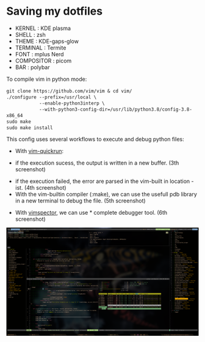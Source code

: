 # Saving my dotfiles

* KERNEL : KDE plasma
* SHELL : zsh
* THEME : KDE-gaps-glow
* TERMINAL : Termite
* FONT : mplus Nerd
* COMPOSITOR : picom
* BAR : polybar

To compile vim in python mode:
```
git clone https://github.com/vim/vim & cd vim/
./configure --prefix=/usr/local \
            --enable-python3interp \
            --with-python3-config-dir=/usr/lib/python3.8/config-3.8-x86_64
sudo make
sudo make install
```


This config uses several workflows to execute and debug python files:
* With [vim-quickrun](https://github.com/thinca/vim-quickrun):
- if the execution sucess, the output is written in a new buffer. (3th screenshot)
* if the execution failed, the error are parsed in the vim-built in location -ist. (4th screenshot)
* With the vim-builtin compiler (:make), we can use the usefull pdb library in a new terminal to debug the file. (5th screenshot)
- With [vimspector](https://github.com/puremourning/vimspector/), we can use * complete debugger tool. (6th screenshot)


![](screenshot.png)
